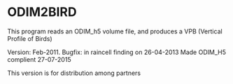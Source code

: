 # ODIM2BIRD

This program reads an ODIM_h5 volume file, and produces a VPB (Vertical Profile of Birds)

Version: Feb-2011.
Bugfix: in raincell finding on 26-04-2013
Made ODIM_H5 complient 27-07-2015

This version is for distribution among partners
